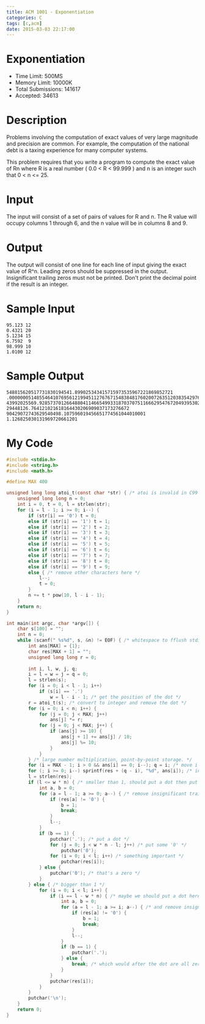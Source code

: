 ```yaml
---
title: ACM 1001 - Exponentiation
categories: C
tags: [c,acm]
date: 2015-03-03 22:17:00
---
```


# Exponentiation

- Time Limit: 500MS
- Memory Limit: 10000K
- Total Submissions: 141617
- Accepted: 34613

# Description

Problems involving the computation of exact values of very large magnitude and precision are common. For example, the computation of the national debt is a taxing experience for many computer systems. 

This problem requires that you write a program to compute the exact value of Rn where R is a real number ( 0.0 < R < 99.999 ) and n is an integer such that 0 < n <= 25.

# Input

The input will consist of a set of pairs of values for R and n. The R value will occupy columns 1 through 6, and the n value will be in columns 8 and 9.
# Output

The output will consist of one line for each line of input giving the exact value of R^n. Leading zeros should be suppressed in the output. Insignificant trailing zeros must not be printed. Don't print the decimal point if the result is an integer.

# Sample Input

	95.123 12
	0.4321 20
	5.1234 15
	6.7592  9
	98.999 10
	1.0100 12

# Sample Output

	548815620517731830194541.899025343415715973535967221869852721
	.00000005148554641076956121994511276767154838481760200726351203835429763013462401
	43992025569.928573701266488041146654993318703707511666295476720493953024
	29448126.764121021618164430206909037173276672
	90429072743629540498.107596019456651774561044010001
	1.126825030131969720661201

# My Code

``` c
#include <stdio.h>
#include <string.h>
#include <math.h>

#define MAX 400

unsigned long long atoi_t(const char *str) { /* atoi is invalid in C99 */
	unsigned long long n = 0;
	int i = 0, t = 0, l = strlen(str);
	for (i = l - 1; i >= 0; i--) {
		if (str[i] == '0') t = 0;
		else if (str[i] == '1') t = 1;
		else if (str[i] == '2') t = 2;
		else if (str[i] == '3') t = 3;
		else if (str[i] == '4') t = 4;
		else if (str[i] == '5') t = 5;
		else if (str[i] == '6') t = 6;
		else if (str[i] == '7') t = 7;
		else if (str[i] == '8') t = 8;
		else if (str[i] == '9') t = 9;
		else { /* remove other characters here */
			l--;
			t = 0;
		}
		n += t * pow(10, l - i - 1);
	}
	return n;
}

int main(int argc, char *argv[]) {
	char s[100] = "";
	int n = 0;
	while (scanf(" %s%d", s, &n) != EOF) { /* whitespace to fflush stdin */
		int ans[MAX] = {1};
		char res[MAX + 1] = "";
		unsigned long long r = 0;
		
		int i, l, w, j, q;
		i = l = w = j = q = 0;
		l = strlen(s);
		for (i = 0; i < l - 1; i++)
			if (s[i] == '.')
				w = l - i - 1; /* get the position of the dot */
		r = atoi_t(s); /* convert to integer and remove the dot */
		for (i = 0; i < n; i++) {
			for (j = 0; j < MAX; j++)
				ans[j] *= r;
			for (j = 0; j < MAX; j++) {
				if (ans[j] >= 10) {
					ans[j + 1] += ans[j] / 10;
					ans[j] %= 10;
				}
			}
		} /* large number multiplication, point-by-point storage. */
		for (i = MAX - 1; i > 0 && ans[i] == 0; i--); q = i; /* move i to the end of the ans[] */
		for (; i >= 0; i--) sprintf(res + (q - i), "%d", ans[i]); /* invert */
		l = strlen(res);
		if (l <= w * n) { /* smaller than 1, should put a dot then put some '0' */
			int a, b = 0;
			for (a = l - 1; a >= 0; a--) { /* remove insignificant trailing zeros */
				if (res[a] != '0') {
					b = 1;
					break;
				}
				l--;
			}
			if (b == 1) {
				putchar('.'); /* put a dot */
				for (j = 0; j < w * n - l; j++) /* put some '0' */
					putchar('0');
				for (i = 0; i < l; i++) /* something important */
					putchar(res[i]);
			} else {
				putchar('0'); /* that's a zero */
			}
		} else { /* bigger than 1 */
			for (i = 0; i < l; i++) {
				if (i == l - w * n) { /* maybe we should put a dot here */
					int a, b = 0;
					for (a = l - 1; a >= i; a--) { /* and remove insignificant trailing zeros */
						if (res[a] != '0') {
							b = 1;
							break;
						}
						l--;
					}
					if (b == 1) {
						putchar('.');
					} else {
						break; /* which would after the dot are all zeros so here's no dot */
					}
				}
				putchar(res[i]);
			}
		}
		putchar('\n');
	}
	return 0;
}
```

